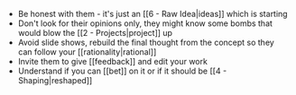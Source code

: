 - Be honest with them - it's just an [[6 - Raw Idea|ideas]] which is starting
- Don't look for their opinions only, they might know some bombs that would blow the [[2 - Projects|project]] up
- Avoid slide shows, rebuild the final thought from the concept so they can follow your [[rationality|rational]]
- Invite them to give [[feedback]] and edit your work
- Understand if you can [[bet]] on it or if it should be [[4 - Shaping|reshaped]]
